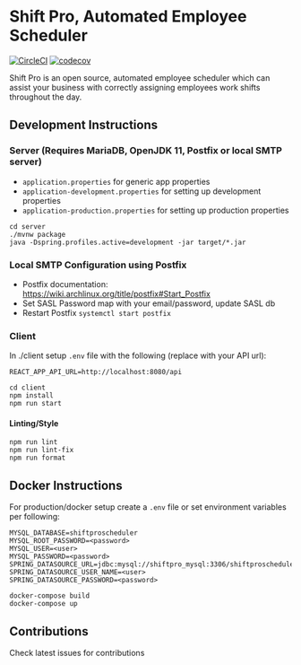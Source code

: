 # Shift Pro, Automated Employee Scheduler
[![CircleCI](https://circleci.com/gh/dillonmabry/shift-pro-scheduler.svg?style=shield)](https://app.circleci.com/pipelines/github/dillonmabry/shift-pro-scheduler)
[![codecov](https://codecov.io/gh/dillonmabry/shift-pro-scheduler/branch/master/graph/badge.svg?token=0FMJZSI4IF)](https://codecov.io/gh/dillonmabry/shift-pro-scheduler)

Shift Pro is an open source, automated employee scheduler which can assist your business with correctly assigning employees work shifts throughout the day.

## Development Instructions

### Server (Requires MariaDB, OpenJDK 11, Postfix or local SMTP server)
- ```application.properties``` for generic app properties
- ```application-development.properties``` for setting up development properties
- ```application-production.properties``` for setting up production properties
```
cd server
./mvnw package
java -Dspring.profiles.active=development -jar target/*.jar
```

### Local SMTP Configuration using Postfix
- Postfix documentation: https://wiki.archlinux.org/title/postfix#Start_Postfix
- Set SASL Password map with your email/password, update SASL db
- Restart Postfix ```systemctl start postfix```

### Client
In ./client setup ```.env``` file with the following (replace with your API url):
```
REACT_APP_API_URL=http://localhost:8080/api
```
```
cd client
npm install
npm run start
```

#### Linting/Style
```
npm run lint
npm run lint-fix
npm run format
```

## Docker Instructions
For production/docker setup create a ```.env``` file or set environment variables per following:
```
MYSQL_DATABASE=shiftproscheduler
MYSQL_ROOT_PASSWORD=<password>
MYSQL_USER=<user>
MYSQL_PASSWORD=<password>
SPRING_DATASOURCE_URL=jdbc:mysql://shiftpro_mysql:3306/shiftproscheduler
SPRING_DATASOURCE_USER_NAME=<user>
SPRING_DATASOURCE_PASSWORD=<password>
```
```
docker-compose build
docker-compose up
```

## Contributions
Check latest issues for contributions

